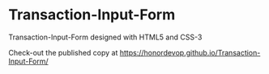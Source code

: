 # Transaction-Input-Form
Transaction-Input-Form designed with HTML5 and CSS-3


Check-out the published copy at https://honordevop.github.io/Transaction-Input-Form/

